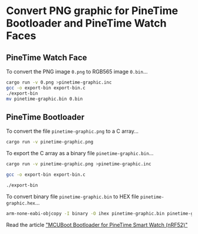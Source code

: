 # Convert PNG graphic for PineTime Bootloader and PineTime Watch Faces

## PineTime Watch Face

To convert the PNG image `0.png` to RGB565 image `0.bin`...

```bash
cargo run -v 0.png >pinetime-graphic.inc
gcc -o export-bin export-bin.c
./export-bin
mv pinetime-graphic.bin 0.bin
```

## PineTime Bootloader

To convert the file `pinetime-graphic.png` to a C array...

```bash
cargo run -v pinetime-graphic.png

```

To export the C array as a binary file `pinetime-graphic.bin`...

```bash
cargo run -v pinetime-graphic.png >pinetime-graphic.inc

gcc -o export-bin export-bin.c

./export-bin

```

To convert binary file `pinetime-graphic.bin` to HEX file `pinetime-graphic.hex`...

```bash
arm-none-eabi-objcopy -I binary -O ihex pinetime-graphic.bin pinetime-graphic.hex

```

Read the article ["MCUBoot Bootloader for PineTime Smart Watch (nRF52)"](https://lupyuen.github.io/pinetime-rust-mynewt/articles/mcuboot)

